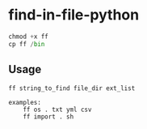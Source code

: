 # find-in-file-python

```python
chmod +x ff
cp ff /bin
```

## Usage

```
ff string_to_find file_dir ext_list

examples: 
    ff os . txt yml csv
    ff import . sh
```
